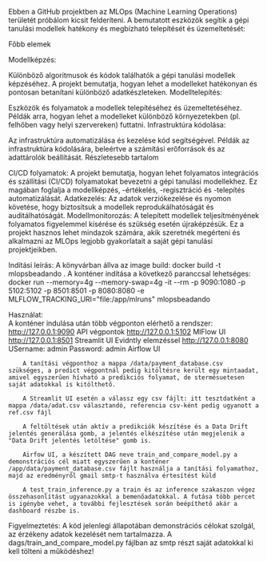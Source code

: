 Ebben a GitHub projektben az MLOps (Machine Learning Operations) területét próbálom kicsit felderíteni. A bemutatott eszközök segítik a gépi tanulási modellek hatékony és megbízható telepítését és üzemeltetését:

Főbb elemek

Modellképzés:

Különböző algoritmusok és kódok találhatók a gépi tanulási modellek képzéséhez.
A projekt bemutatja, hogyan lehet a modelleket hatékonyan és pontosan betanítani különböző adatkészleteken.
Modelltelepítés:

Eszközök és folyamatok a modellek telepítéséhez és üzemeltetéséhez.
Példák arra, hogyan lehet a modelleket különböző környezetekben (pl. felhőben vagy helyi szervereken) futtatni.
Infrastruktúra kódolása:

Az infrastruktúra automatizálása és kezelése kód segítségével.
Példák az infrastruktúra kódolására, beleértve a számítási erőforrások és az adattárolók beállítását.
Részletesebb tartalom

CI/CD folyamatok: A projekt bemutatja, hogyan lehet folyamatos integrációs és szállítási (CI/CD) folyamatokat bevezetni a gépi tanulási modellekhez. Ez magában foglalja a modellképzés, -értékelés, -regisztráció és -telepítés automatizálását.
Adatkezelés: Az adatok verziókezelése és nyomon követése, hogy biztosítsuk a modellek reprodukálhatóságát és auditálhatóságát.
Modellmonitorozás: A telepített modellek teljesítményének folyamatos figyelemmel kísérése és szükség esetén újraképzésük.
Ez a projekt hasznos lehet mindazok számára, akik szeretnék megérteni és alkalmazni az MLOps legjobb gyakorlatait a saját gépi tanulási projektjeikben.

Indítási leírás:
        A könyvárban állva az image build:
        docker build -t mlopsbeadando .
        A konténer indítása a következő paranccsal lehetséges:
        docker run --memory=4g --memory-swap=4g -it --rm -p 9090:1080 -p 5102:5102 -p 8501:8501 -p 8080:8080 -e MLFLOW_TRACKING_URI="file:/app/mlruns" mlopsbeadando

Használat:   
        A konténer indulása után több végponton elérhető a rendszer:
        http://127.0.0.1:9090 API végpontok
        http://127.0.0.1:5102 MlFlow UI
        http://127.0.0.1:8501 Streamlit UI Evidntly elemzéssel 
        http://127.0.0.1:8080 USername: admin Password: admin  Airflow UI

        A tanítási végponthoz a mappa /data/payment_database.csv szükséges, a predict végpontnál pedig kitöltésre került egy mintaadat, amivel egyszerűen hívható a predikciós folyamat, de stermésuetesen saját adatokkal is kitölthető.

        A Streamlit UI esetén a válassz egy csv fájlt: itt tesztdatként a mappa /data/adat.csv választandó, referencia csv-ként pedig ugyanott a ref.csv fájl
        
        A feltöltések után aktív a predikciók készítése és a Data Drift jelentés generálása gomb, a jelentés elkészítése után megjelenik a "Data Drift jelentés letöltése" gomb is.

        Airfow UI, a készített DAG neve train_and_compare_model.py a demonstrációs cél miatt egyszerűen a konténer /app/data/payment_database.csv fájlt használja a tanítási folyamathoz, majd az eredményről gmail smtp-t használva értesítést küld

        A test_train_inference.py a train és az inference szakaszon végez összehasonlítást ugyanazokkal a bemenőadatokkal. A futása több percet is igénybe vehet, a további fejlesztések során beépíthető akár a dashboard részbe is.

Figyelmeztetés:
        A kód jelenlegi állapotában demonstrációs célokat szolgál, az érzékeny adatok kezelését nem tartalmazza. A dags/train_and_compare_model.py fájlban az smtp részt saját adatokkal ki kell tölteni a működéshez!
